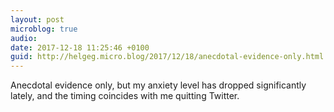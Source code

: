 ```yaml
---
layout: post
microblog: true
audio: 
date: 2017-12-18 11:25:46 +0100
guid: http://helgeg.micro.blog/2017/12/18/anecdotal-evidence-only.html
---
```

Anecdotal evidence only, but my anxiety level has dropped significantly lately, and the timing coincides with me quitting Twitter. 
